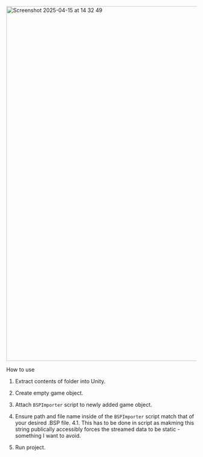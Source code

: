 <img width="939" alt="Screenshot 2025-04-15 at 14 32 49" src="https://github.com/user-attachments/assets/c2be2255-a4e5-4b96-abeb-93cb7ecba171" />


How to use  


1. Extract contents of folder into Unity.

2. Create empty game object.

3. Attach `BSPImporter` script to newly added game object.  

4. Ensure path and file name inside of the `BSPImporter` script match that of your desired .BSP file. 
  4.1. This has to be done in script as makming this string publically accessibly forces the streamed data to be static - something I want to avoid.

5. Run project.

